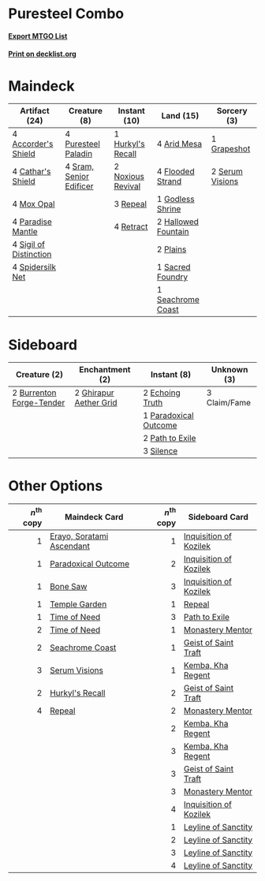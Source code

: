 # Puresteel Combo

#### [Export MTGO List](../collection/Puresteel%20Combo/Puresteel%20Combo.txt)
#### [Print on decklist.org](http://decklist.org/?deckmain=4%09Accorder's%20Shield%0A4%09Arid%20Mesa%0A4%09Cathar's%20Shield%0A4%09Flooded%20Strand%0A1%09Godless%20Shrine%0A1%09Grapeshot%0A2%09Hallowed%20Fountain%0A1%09Hurkyl's%20Recall%0A4%09Mox%20Opal%0A2%09Noxious%20Revival%0A4%09Paradise%20Mantle%0A2%09Plains%0A4%09Puresteel%20Paladin%0A3%09Repeal%0A4%09Retract%0A1%09Sacred%20Foundry%0A1%09Seachrome%20Coast%0A2%09Serum%20Visions%0A4%09Sigil%20of%20Distinction%0A4%09Spidersilk%20Net%0A4%09Sram,%20Senior%20Edificer&deckside=2%09Burrenton%20Forge-Tender%0A3%09Claim/Fame%0A2%09Echoing%20Truth%0A2%09Ghirapur%20Aether%20Grid%0A1%09Paradoxical%20Outcome%0A2%09Path%20to%20Exile%0A3%09Silence)
# Maindeck

|                                          Artifact (24)                                          |                                           Creature (8)                                           |                                        Instant (10)                                        |                                          Land (15)                                           |                                       Sorcery (3)                                        |
|-------------------------------------------------------------------------------------------------|--------------------------------------------------------------------------------------------------|--------------------------------------------------------------------------------------------|----------------------------------------------------------------------------------------------|------------------------------------------------------------------------------------------|
|4 [Accorder's Shield](http://gatherer.wizards.com/Pages/Card/Details.aspx?multiverseid=209046)   |4 [Puresteel Paladin](http://gatherer.wizards.com/Pages/Card/Details.aspx?multiverseid=227504)    |1 [Hurkyl's Recall](http://gatherer.wizards.com/Pages/Card/Details.aspx?multiverseid=397868)|4 [Arid Mesa](http://gatherer.wizards.com/Pages/Card/Details.aspx?multiverseid=426054)        |1 [Grapeshot](http://gatherer.wizards.com/Pages/Card/Details.aspx?multiverseid=370472)    |
|4 [Cathar's Shield](http://gatherer.wizards.com/Pages/Card/Details.aspx?multiverseid=414498)     |4 [Sram, Senior Edificer](http://gatherer.wizards.com/Pages/Card/Details.aspx?multiverseid=423690)|2 [Noxious Revival](http://gatherer.wizards.com/Pages/Card/Details.aspx?multiverseid=230067)|4 [Flooded Strand](http://gatherer.wizards.com/Pages/Card/Details.aspx?multiverseid=405098)   |2 [Serum Visions](http://gatherer.wizards.com/Pages/Card/Details.aspx?multiverseid=425874)|
|4 [Mox Opal](http://gatherer.wizards.com/Pages/Card/Details.aspx?multiverseid=397719)            |                                                                                                  |3 [Repeal](http://gatherer.wizards.com/Pages/Card/Details.aspx?multiverseid=397667)         |1 [Godless Shrine](http://gatherer.wizards.com/Pages/Card/Details.aspx?multiverseid=405099)   |                                                                                          |
|4 [Paradise Mantle](http://gatherer.wizards.com/Pages/Card/Details.aspx?multiverseid=370448)     |                                                                                                  |4 [Retract](http://gatherer.wizards.com/Pages/Card/Details.aspx?multiverseid=48573)         |2 [Hallowed Fountain](http://gatherer.wizards.com/Pages/Card/Details.aspx?multiverseid=405100)|                                                                                          |
|4 [Sigil of Distinction](http://gatherer.wizards.com/Pages/Card/Details.aspx?multiverseid=174867)|                                                                                                  |                                                                                            |2 [Plains](http://gatherer.wizards.com/Pages/Card/Details.aspx?multiverseid=439601)           |                                                                                          |
|4 [Spidersilk Net](http://gatherer.wizards.com/Pages/Card/Details.aspx?multiverseid=178134)      |                                                                                                  |                                                                                            |1 [Sacred Foundry](http://gatherer.wizards.com/Pages/Card/Details.aspx?multiverseid=405106)   |                                                                                          |
|                                                                                                 |                                                                                                  |                                                                                            |1 [Seachrome Coast](http://gatherer.wizards.com/Pages/Card/Details.aspx?multiverseid=209399)  |                                                                                          |


# Sideboard

|                                           Creature (2)                                            |                                         Enchantment (2)                                         |                                          Instant (8)                                           |Unknown (3) |
|---------------------------------------------------------------------------------------------------|-------------------------------------------------------------------------------------------------|------------------------------------------------------------------------------------------------|------------|
|2 [Burrenton Forge-Tender](http://gatherer.wizards.com/Pages/Card/Details.aspx?multiverseid=438580)|2 [Ghirapur Aether Grid](http://gatherer.wizards.com/Pages/Card/Details.aspx?multiverseid=398517)|2 [Echoing Truth](http://gatherer.wizards.com/Pages/Card/Details.aspx?multiverseid=370394)      |3 Claim/Fame|
|                                                                                                   |                                                                                                 |1 [Paradoxical Outcome](http://gatherer.wizards.com/Pages/Card/Details.aspx?multiverseid=417633)|            |
|                                                                                                   |                                                                                                 |2 [Path to Exile](http://gatherer.wizards.com/Pages/Card/Details.aspx?multiverseid=370408)      |            |
|                                                                                                   |                                                                                                 |3 [Silence](http://gatherer.wizards.com/Pages/Card/Details.aspx?multiverseid=370578)            |            |


# Other Options

|*n*<sup>th</sup> copy|                                           Maindeck Card                                           |*n*<sup>th</sup> copy|                                         Sideboard Card                                          |
|--------------------:|---------------------------------------------------------------------------------------------------|--------------------:|-------------------------------------------------------------------------------------------------|
|                    1|[Erayo, Soratami Ascendant](http://gatherer.wizards.com/Pages/Card/Details.aspx?multiverseid=87599)|                    1|[Inquisition of Kozilek](http://gatherer.wizards.com/Pages/Card/Details.aspx?multiverseid=425900)|
|                    1|[Paradoxical Outcome](http://gatherer.wizards.com/Pages/Card/Details.aspx?multiverseid=417633)     |                    2|[Inquisition of Kozilek](http://gatherer.wizards.com/Pages/Card/Details.aspx?multiverseid=425900)|
|                    1|[Bone Saw](http://gatherer.wizards.com/Pages/Card/Details.aspx?multiverseid=407671)                |                    3|[Inquisition of Kozilek](http://gatherer.wizards.com/Pages/Card/Details.aspx?multiverseid=425900)|
|                    1|[Temple Garden](http://gatherer.wizards.com/Pages/Card/Details.aspx?multiverseid=405112)           |                    1|[Repeal](http://gatherer.wizards.com/Pages/Card/Details.aspx?multiverseid=397667)                |
|                    1|[Time of Need](http://gatherer.wizards.com/Pages/Card/Details.aspx?multiverseid=78987)             |                    3|[Path to Exile](http://gatherer.wizards.com/Pages/Card/Details.aspx?multiverseid=370408)         |
|                    2|[Time of Need](http://gatherer.wizards.com/Pages/Card/Details.aspx?multiverseid=78987)             |                    1|[Monastery Mentor](http://gatherer.wizards.com/Pages/Card/Details.aspx?multiverseid=391883)      |
|                    2|[Seachrome Coast](http://gatherer.wizards.com/Pages/Card/Details.aspx?multiverseid=209399)         |                    1|[Geist of Saint Traft](http://gatherer.wizards.com/Pages/Card/Details.aspx?multiverseid=409577)  |
|                    3|[Serum Visions](http://gatherer.wizards.com/Pages/Card/Details.aspx?multiverseid=425874)           |                    1|[Kemba, Kha Regent](http://gatherer.wizards.com/Pages/Card/Details.aspx?multiverseid=432995)     |
|                    2|[Hurkyl's Recall](http://gatherer.wizards.com/Pages/Card/Details.aspx?multiverseid=397868)         |                    2|[Geist of Saint Traft](http://gatherer.wizards.com/Pages/Card/Details.aspx?multiverseid=409577)  |
|                    4|[Repeal](http://gatherer.wizards.com/Pages/Card/Details.aspx?multiverseid=397667)                  |                    2|[Monastery Mentor](http://gatherer.wizards.com/Pages/Card/Details.aspx?multiverseid=391883)      |
|                     |                                                                                                   |                    2|[Kemba, Kha Regent](http://gatherer.wizards.com/Pages/Card/Details.aspx?multiverseid=432995)     |
|                     |                                                                                                   |                    3|[Kemba, Kha Regent](http://gatherer.wizards.com/Pages/Card/Details.aspx?multiverseid=432995)     |
|                     |                                                                                                   |                    3|[Geist of Saint Traft](http://gatherer.wizards.com/Pages/Card/Details.aspx?multiverseid=409577)  |
|                     |                                                                                                   |                    3|[Monastery Mentor](http://gatherer.wizards.com/Pages/Card/Details.aspx?multiverseid=391883)      |
|                     |                                                                                                   |                    4|[Inquisition of Kozilek](http://gatherer.wizards.com/Pages/Card/Details.aspx?multiverseid=425900)|
|                     |                                                                                                   |                    1|[Leyline of Sanctity](http://gatherer.wizards.com/Pages/Card/Details.aspx?multiverseid=397677)   |
|                     |                                                                                                   |                    2|[Leyline of Sanctity](http://gatherer.wizards.com/Pages/Card/Details.aspx?multiverseid=397677)   |
|                     |                                                                                                   |                    3|[Leyline of Sanctity](http://gatherer.wizards.com/Pages/Card/Details.aspx?multiverseid=397677)   |
|                     |                                                                                                   |                    4|[Leyline of Sanctity](http://gatherer.wizards.com/Pages/Card/Details.aspx?multiverseid=397677)   |

